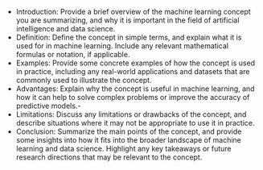 - Introduction: Provide a brief overview of the machine learning concept you are summarizing, and why it is important in the field of artificial intelligence and data science.
- Definition: Define the concept in simple terms, and explain what it is used for in machine learning. Include any relevant mathematical formulas or notation, if applicable.
- Examples: Provide some concrete examples of how the concept is used in practice, including any real-world applications and datasets that are commonly used to illustrate the concept.
- Advantages: Explain why the concept is useful in machine learning, and how it can help to solve complex problems or improve the accuracy of predictive models.- 
- Limitations: Discuss any limitations or drawbacks of the concept, and describe situations where it may not be appropriate to use it in practice.
- Conclusion: Summarize the main points of the concept, and provide some insights into how it fits into the broader landscape of machine learning and data science. Highlight any key takeaways or future research directions that may be relevant to the concept.
